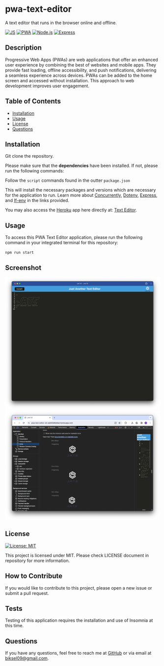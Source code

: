 # pwa-text-editor
A text editor that runs in the browser online and offline.

[![JS](https://img.shields.io/badge/javascript-yellow?logo=javascript)](https://shields.io/docs/logos)
[![PWA](https://img.shields.io/badge/pwa-red?logo=pwa)](https://shields.io/docs/logos)
[![Node.js](https://img.shields.io/badge/node.js-green?logo=node.js)](https://shields.io/docs/logos)
[![Express](https://img.shields.io/badge/express-red?logo=express)](https://shields.io/docs/logos)

  ## Description

Progressive Web Apps (PWAs) are web applications that offer an enhanced user experience by combining the best of websites and mobile apps. They provide fast loading, offline accessibility, and push notifications, delivering a seamless experience across devices. PWAs can be added to the home screen and accessed without installation. This approach to web development improves user engagement.


  ## Table of Contents
  - [Installation](#installation)
  - [Usage](#usage)
  - [License](#license)
  - [Questions](#questions)

  ## Installation

Git clone the repository.

Please make sure that the **dependencies** have been installed. If not, please run the following commands:

Follow the `script` commands found in the outter `package.json`

This will install the necessary packages and versions which are necessary for the application to run. Learn more about [Concurrently](https://www.npmjs.com/package/concurrently), [Dotenv](https://www.npmjs.com/package/dotenv), [Express](https://www.npmjs.com/package/express), and [If-env](https://www.npmjs.com/package/if-env) in the links provided.

You may also access the [Heroku](https://www.heroku.com) app here directly at: [Text Editor](https://pwa-text-editor-zb-ea64fa96e8ad.herokuapp.com/).

  ## Usage

To access this PWA Text Editor application, please run the following command in your integrated terminal for this repository:

`npm run start`

  ## Screenshot

  ![Screenshot](./images/Screenshot%202023-08-27%20at%202.08.09%20PM.png)
  ![Screenshot](./images/Screenshot%202023-08-27%20at%202.10.05%20PM.png)

  ## License

[![License: MIT](https://img.shields.io/badge/License-MIT-blue.svg)](https://opensource.org/licenses/MIT)

This project is licensed under MIT. Please check LICENSE document in repository for more information.

  ## How to Contribute

If you would like to contribute to this project, please open a new issue or submit a pull request.

  ## Tests

Testing of this application requires the installation and use of Insomnia at this time.

  ## Questions

  If you have any questions, feel free to reach me at [GitHub](https://github.com/zbichsel) or via email at [biksel09@gmail.com](biksel09@gmail.com).